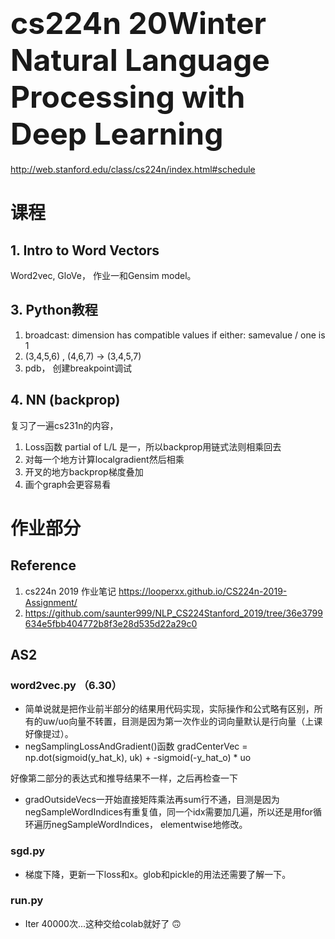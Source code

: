 ﻿# <font size = 32>**cs224n 20Winter Natural Language Processing with Deep Learning**</font>
 http://web.stanford.edu/class/cs224n/index.html#schedule

# 课程
## 1. Intro to Word Vectors
Word2vec, GloVe， 作业一和Gensim model。
## 3. Python教程
1. broadcast: dimension has compatible values if either: samevalue / one is 1
2. (3,4,5,6) , (4,6,7) -> (3,4,5,7)
3. pdb， 创建breakpoint调试

## 4. NN (backprop)
复习了一遍cs231n的内容，
1. Loss函数 partial of L/L 是一，所以backprop用链式法则相乘回去
2. 对每一个地方计算localgradient然后相乘
3. 开叉的地方backprop梯度叠加
4. 画个graph会更容易看


# 作业部分
## Reference
1. cs224n 2019 作业笔记 https://looperxx.github.io/CS224n-2019-Assignment/
2. https://github.com/saunter999/NLP_CS224Stanford_2019/tree/36e3799634e5fbb404772b8f3e28d535d22a29c0

## AS2
### word2vec.py （6.30）
- 简单说就是把作业前半部分的结果用代码实现，实际操作和公式略有区别，所有的uw/uo向量不转置，目测是因为第一次作业的词向量默认是行向量（上课好像提过）。
- negSamplingLossAndGradient()函数
    gradCenterVec = np.dot(sigmoid(y_hat_k), uk) + -sigmoid(-y_hat_o) * uo
 
 好像第二部分的表达式和推导结果不一样，之后再检查一下

- gradOutsideVecs一开始直接矩阵乘法再sum行不通，目测是因为negSampleWordIndices有重复值，同一个idx需要加几遍，所以还是用for循环遍历negSampleWordIndices， elementwise地修改。

### sgd.py
- 梯度下降，更新一下loss和x。glob和pickle的用法还需要了解一下。

### run.py
- Iter 40000次...这种交给colab就好了 🙃
